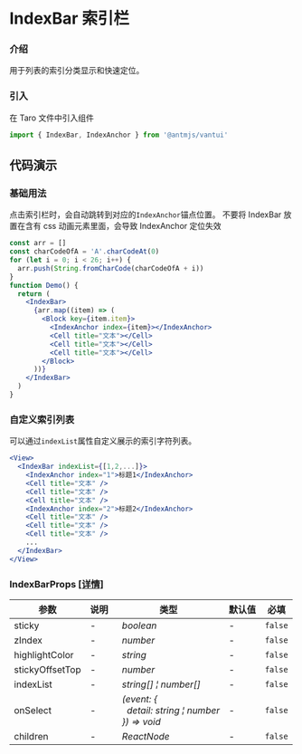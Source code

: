 # IndexBar 索引栏

### 介绍

用于列表的索引分类显示和快速定位。

### 引入

在 Taro 文件中引入组件

```js
import { IndexBar, IndexAnchor } from '@antmjs/vantui'
```

## 代码演示

### 基础用法

点击索引栏时，会自动跳转到对应的`IndexAnchor`锚点位置。
不要将 IndexBar 放置在含有 css 动画元素里面，会导致 IndexAnchor 定位失效

```jsx
const arr = []
const charCodeOfA = 'A'.charCodeAt(0)
for (let i = 0; i < 26; i++) {
  arr.push(String.fromCharCode(charCodeOfA + i))
}
function Demo() {
  return (
    <IndexBar>
      {arr.map((item) => (
        <Block key={item.item}>
          <IndexAnchor index={item}></IndexAnchor>
          <Cell title="文本"></Cell>
          <Cell title="文本"></Cell>
          <Cell title="文本"></Cell>
        </Block>
      ))}
    </IndexBar>
  )
}
```

### 自定义索引列表

可以通过`indexList`属性自定义展示的索引字符列表。

```jsx
<View>
  <IndexBar indexList={[1,2,...]}>
    <IndexAnchor index="1">标题1</IndexAnchor>
    <Cell title="文本" />
    <Cell title="文本" />
    <Cell title="文本" />
    <IndexAnchor index="2">标题2</IndexAnchor>
    <Cell title="文本" />
    <Cell title="文本" />
    <Cell title="文本" />
    ...
  </IndexBar>
</View>
```

### IndexBarProps [[详情]](https://github.com/AntmJS/vantui/tree/main/packages/vantui/types/index-bar.d.ts)

| 参数            | 说明 | 类型                                                                                                                                             | 默认值 | 必填    |
| --------------- | ---- | ------------------------------------------------------------------------------------------------------------------------------------------------ | ------ | ------- |
| sticky          | -    | _&nbsp;&nbsp;boolean<br/>_                                                                                                                       | -      | `false` |
| zIndex          | -    | _&nbsp;&nbsp;number<br/>_                                                                                                                        | -      | `false` |
| highlightColor  | -    | _&nbsp;&nbsp;string<br/>_                                                                                                                        | -      | `false` |
| stickyOffsetTop | -    | _&nbsp;&nbsp;number<br/>_                                                                                                                        | -      | `false` |
| indexList       | -    | _&nbsp;&nbsp;string[]&nbsp;&brvbar;&nbsp;number[]<br/>_                                                                                          | -      | `false` |
| onSelect        | -    | _&nbsp;&nbsp;(event:&nbsp;{<br/>&nbsp;&nbsp;&nbsp;&nbsp;detail:&nbsp;string&nbsp;&brvbar;&nbsp;number<br/>&nbsp;&nbsp;})&nbsp;=>&nbsp;void<br/>_ | -      | `false` |
| children        | -    | _&nbsp;&nbsp;ReactNode<br/>_                                                                                                                     | -      | `false` |
